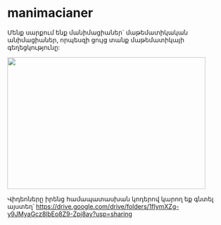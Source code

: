 # manimacianer

Մենք սարքում ենք մանիմացիաներ` մաթեմատիկական անիմացիաներ, որպեսզի ցույց տանք մաթեմատիկայի գեղեցկությունը:

<img src="https://im.ezgif.com/tmp/ezgif-1-37a816078ac4.gif" width="450" height="300" />

Վիդեոները իրենց համապատասխան կոդերով կարող եք գնտել այստեղ՝ https://drive.google.com/drive/folders/1flymXZg-y9JMyaGcz8lbEo8Z9-Zpj8ay?usp=sharing
